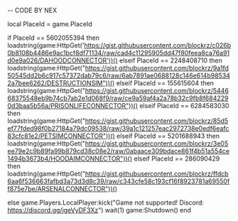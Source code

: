 -- CODE BY NEX

local PlaceId = game.PlaceId

if PlaceId == 5602055394 then
	loadstring(game:HttpGet('https://gist.githubusercontent.com/blockrz/c026b0b8108b4486e9ac1bcf8df71134/raw/cad4c11295905dd47f80feea8ca76a91d0e9a026/DAHOODCONNECTOR'))()
elseif PlaceId == 2248408710 then
	loadstring(game:HttpGet("https://gist.githubusercontent.com/blockrz/9a1fd50545dd2b6c917c57372dab79c6/raw/6ab7891ae0688128c146e614b985342a7bee6262/DESTRUCTIONSIM"))()
elseif PlaceId == 155615604 then
	loadstring(game:HttpGet("https://gist.githubusercontent.com/blockrz/544668375548eb9b74cb7ab2e1d068f9/raw/ce9a59af4a2a78b32c9fb8f6842290d3baa5b56a/PRISONLIFECONNECTOR"))()
elseif PlaceId == 6284583030 then
	loadstring(game:HttpGet("https://gist.githubusercontent.com/blockrz/85d5ef77fded98f0b27184a79dc09538/raw/39a1c121257eac2972738e0edf6eafc83cfc81e2/PETSIMCONNECTOR"))()
elseif PlaceId == 5201688943 then
	loadstring(game:HttpGet("https://gist.githubusercontent.com/blockrz/3e05ee79e2c9b89fa99b879cd38c08e2/raw/0abaace309bdace861f4b51a554ce1494b3673b4/HOODAIMCONNECTOR"))()
elseif PlaceId == 286090429 then
	loadstring(game:HttpGet("https://gist.githubusercontent.com/blockrz/ffdcb6aa6f536663fafbd3a73d3d8c39/raw/c343cfe58c193cf16f8923781a69550ff875e7be/ARSENALCONNECTOR"))()

else
	game.Players.LocalPlayer:kick("Game not supported! Discord: https://discord.gg/jgeVyDF3Xz")
	wait(1)
	game:Shutdown()
end
